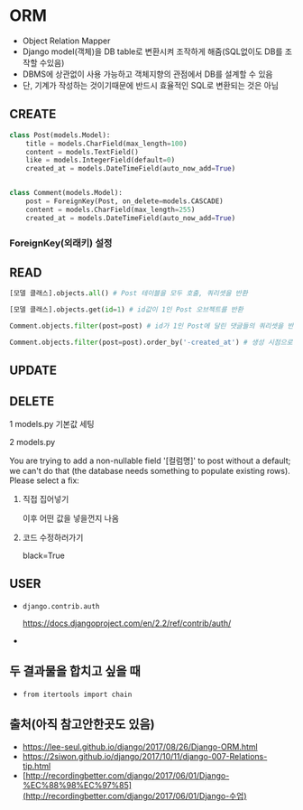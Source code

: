 # ORM

- Object Relation Mapper
- Django model(객체)을 DB table로 변환시켜 조작하게 해줌(SQL없이도 DB를 조작할 수있음)
- DBMS에 상관없이 사용 가능하고 객체지향의 관점에서 DB를 설계할 수 있음
- 단, 기계가 작성하는 것이기때문에 반드시 효율적인 SQL로 변환되는 것은 아님

## CREATE

```python
class Post(models.Model):
    title = models.CharField(max_length=100)
    content = models.TextField()
    like = models.IntegerField(default=0)
    created_at = models.DateTimeField(auto_now_add=True)


class Comment(models.Model):
    post = ForeignKey(Post, on_delete=models.CASCADE)
    content = models.CharField(max_length=255)
    created_at = models.DateTimeField(auto_now_add=True)
```

### ForeignKey(외래키) 설정



## READ

```python
[모델 클래스].objects.all() # Post 테이블을 모두 호출, 쿼리셋을 반환

[모델 클래스].objects.get(id=1) # id값이 1인 Post 오브젝트를 반환

Comment.objects.filter(post=post) # id가 1인 Post에 달린 댓글들의 쿼리셋을 반환

Comment.objects.filter(post=post).order_by('-created_at') # 생성 시점으로 정렬
```

## UPDATE

## DELETE



1 models.py 기본값 세팅

2 models.py 



You are trying to add a non-nullable field '[컬럼명]' to post without a default; we can't do that (the database needs something to populate existing rows).
Please select a fix:

1. 직접 집어넣기

   이후 어떤 값을 넣을껀지 나옴

2. 코드 수정하러가기

   black=True



## USER

- `django.contrib.auth`

  <https://docs.djangoproject.com/en/2.2/ref/contrib/auth/>

- 



## 두 결과물을 합치고 싶을 때

- `from itertools import chain`







## 출처(아직 참고안한곳도 있음)

- <https://lee-seul.github.io/django/2017/08/26/Django-ORM.html>
- <https://2siwon.github.io/django/2017/10/11/django-007-Relations-tip.html>
- [http://recordingbetter.com/django/2017/06/01/Django-%EC%88%98%EC%97%85](http://recordingbetter.com/django/2017/06/01/Django-수업)